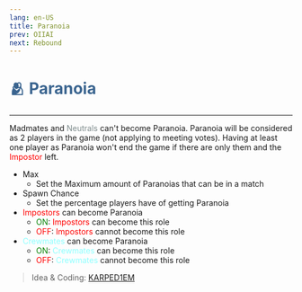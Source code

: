 ```yaml
---
lang: en-US
title: Paranoia
prev: OIIAI
next: Rebound
---
```


# <font color=#3a648f>🫂 <b>Paranoia</b></font> <Badge text="Mixed" type="tip" vertical="middle"/>
---

Madmates and <font color=#7f8c8d>Neutrals</font> can't become Paranoia. Paranoia will be considered as 2 players in the game (not applying to meeting votes). Having at least one player as Paranoia won't end the game if there are only them and the <font color=red>Impostor</font> left.
* Max
  * Set the Maximum amount of Paranoias that can be in a match
* Spawn Chance
  * Set the percentage players have of getting Paranoia 
* <font color=red>Impostors</font> can become Paranoia
  * <font color=green>ON</font>: <font color=red>Impostors</font> can become this role
  * <font color=red>OFF</font>: <font color=red>Impostors</font> cannot become this role
* <font color=#8cffff>Crewmates</font> can become Paranoia
  * <font color=green>ON</font>: <font color=#8cffff>Crewmates</font> can become this role
  * <font color=red>OFF</font>: <font color=#8cffff>Crewmates</font> cannot become this role

> Idea & Coding: [KARPED1EM](https://github.com/KARPED1EM)